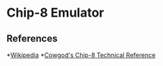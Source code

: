 Chip-8 Emulator
===============

References
----------
*[Wikipedia](https://en.wikipedia.org/wiki/CHIP-8)
*[Cowgod's Chip-8 Technical Reference](http://devernay.free.fr/hacks/chip8/C8TECH10.HTM)
